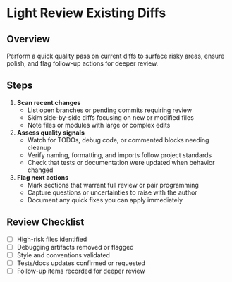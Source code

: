 # Light Review Existing Diffs

## Overview
Perform a quick quality pass on current diffs to surface risky areas, ensure polish, and flag follow-up actions for deeper review.

## Steps

1. **Scan recent changes**
    - List open branches or pending commits requiring review
    - Skim side-by-side diffs focusing on new or modified files
    - Note files or modules with large or complex edits
2. **Assess quality signals**
    - Watch for TODOs, debug code, or commented blocks needing cleanup
    - Verify naming, formatting, and imports follow project standards
    - Check that tests or documentation were updated when behavior changed
3. **Flag next actions**
    - Mark sections that warrant full review or pair programming
    - Capture questions or uncertainties to raise with the author
    - Document any quick fixes you can apply immediately

## Review Checklist

- [ ] High-risk files identified
- [ ] Debugging artifacts removed or flagged
- [ ] Style and conventions validated
- [ ] Tests/docs updates confirmed or requested
- [ ] Follow-up items recorded for deeper review
